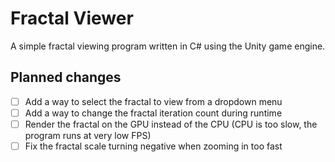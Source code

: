# Fractal Viewer

A simple fractal viewing program written in C# using the Unity game engine.

## Planned changes

- [ ] Add a way to select the fractal to view from a dropdown menu
- [ ] Add a way to change the fractal iteration count during runtime
- [ ] Render the fractal on the GPU instead of the CPU (CPU is too slow, the program runs at very low FPS)
- [ ] Fix the fractal scale turning negative when zooming in too fast
